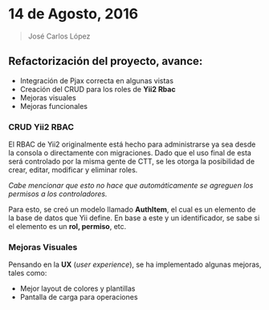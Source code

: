 # 14 de Agosto, 2016
> José Carlos López


## Refactorización del proyecto, avance:

+ Integración de Pjax correcta en algunas vistas
+ Creación del CRUD para los roles de **Yii2 Rbac**
+ Mejoras visuales
+ Mejoras funcionales


### CRUD Yii2 RBAC

El RBAC de Yii2 originalmente está hecho para administrarse ya sea desde la consola o directamente con migraciones.
Dado que el uso final de esta será controlado por la misma gente de CTT, se les otorga la posibilidad de crear, editar, modificar y eliminar roles.

_Cabe mencionar que esto no hace que automáticamente se agreguen los permisos a los controladores._

Para esto, se creó un modelo llamado **AuthItem**, el cual es un elemento de la base de datos que Yii define. En base a este y un identificador, se sabe si
el elemento es un **rol, permiso**, etc.

### Mejoras Visuales

Pensando en la **UX** (_user experience_), se ha implementado algunas mejoras, tales como:

+ Mejor layout de colores y plantillas
+ Pantalla de carga para operaciones
